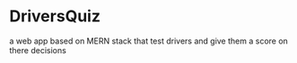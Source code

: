 # DriversQuiz
a web app based on MERN stack that test drivers and give them a score on there decisions
